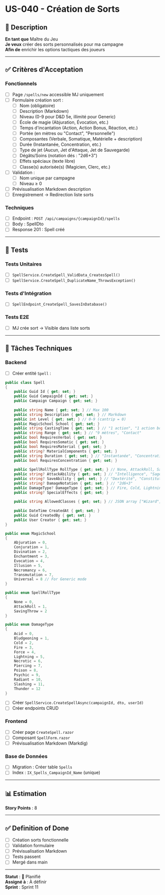 # US-040 - Création de Sorts

## 📝 Description

**En tant que** Maître du Jeu  
**Je veux** créer des sorts personnalisés pour ma campagne  
**Afin de** enrichir les options tactiques des joueurs

---

## ✅ Critères d'Acceptation

### Fonctionnels
- [ ] Page `/spells/new` accessible MJ uniquement
- [ ] Formulaire création sort :
  - [ ] Nom (obligatoire)
  - [ ] Description (Markdown)
  - [ ] Niveau (0-9 pour D&D 5e, illimité pour Generic)
  - [ ] École de magie (Abjuration, Évocation, etc.)
  - [ ] Temps d'incantation (Action, Action Bonus, Réaction, etc.)
  - [ ] Portée (en mètres ou "Contact", "Personnelle")
  - [ ] Composantes (Verbale, Somatique, Matérielle + description)
  - [ ] Durée (Instantanée, Concentration, etc.)
  - [ ] Type de jet (Aucun, Jet d'Attaque, Jet de Sauvegarde)
  - [ ] Dégâts/Soins (notation dés : "2d6+3")
  - [ ] Effets spéciaux (texte libre)
  - [ ] Classe(s) autorisée(s) (Magicien, Clerc, etc.)
- [ ] Validation :
  - [ ] Nom unique par campagne
  - [ ] Niveau ≥ 0
- [ ] Prévisualisation Markdown description
- [ ] Enregistrement → Redirection liste sorts

### Techniques
- [ ] Endpoint : `POST /api/campaigns/{campaignId}/spells`
- [ ] Body : SpellDto
- [ ] Response 201 : Spell créé

---

## 🧪 Tests

### Tests Unitaires
- [ ] `SpellService.CreateSpell_ValidData_CreatesSpell()`
- [ ] `SpellService.CreateSpell_DuplicateName_ThrowsException()`

### Tests d'Intégration
- [ ] `SpellEndpoint_CreateSpell_SavesInDatabase()`

### Tests E2E
- [ ] MJ crée sort → Visible dans liste sorts

---

## 🔧 Tâches Techniques

### Backend
- [ ] Créer entité `Spell` :
```csharp
public class Spell
{
    public Guid Id { get; set; }
    public Guid CampaignId { get; set; }
    public Campaign Campaign { get; set; }
    
    public string Name { get; set; } // Max 100
    public string Description { get; set; } // Markdown
    public int Level { get; set; } // 0-9 (cantrip = 0)
    public MagicSchool School { get; set; }
    public string CastingTime { get; set; } // "1 action", "1 action bonus"
    public string Range { get; set; } // "9 mètres", "Contact"
    public bool RequiresVerbal { get; set; }
    public bool RequiresSomatic { get; set; }
    public bool RequiresMaterial { get; set; }
    public string? MaterialComponents { get; set; }
    public string Duration { get; set; } // "Instantanée", "Concentration, 1 minute"
    public bool RequiresConcentration { get; set; }
    
    public SpellRollType RollType { get; set; } // None, AttackRoll, SavingThrow
    public string? AttackAbility { get; set; } // "Intelligence", "Sagesse"
    public string? SaveAbility { get; set; } // "Dextérité", "Constitution"
    public string? DamageNotation { get; set; } // "2d6+3"
    public DamageType? DamageType { get; set; } // Fire, Cold, Lightning, etc.
    public string? SpecialEffects { get; set; }
    
    public string AllowedClasses { get; set; } // JSON array ["Wizard", "Sorcerer"]
    
    public DateTime CreatedAt { get; set; }
    public Guid CreatedBy { get; set; }
    public User Creator { get; set; }
}

public enum MagicSchool
{
    Abjuration = 0,
    Conjuration = 1,
    Divination = 2,
    Enchantment = 3,
    Evocation = 4,
    Illusion = 5,
    Necromancy = 6,
    Transmutation = 7,
    Universal = 8 // For Generic mode
}

public enum SpellRollType
{
    None = 0,
    AttackRoll = 1,
    SavingThrow = 2
}

public enum DamageType
{
    Acid = 0,
    Bludgeoning = 1,
    Cold = 2,
    Fire = 3,
    Force = 4,
    Lightning = 5,
    Necrotic = 6,
    Piercing = 7,
    Poison = 8,
    Psychic = 9,
    Radiant = 10,
    Slashing = 11,
    Thunder = 12
}
```
- [ ] Créer `SpellService.CreateSpellAsync(campaignId, dto, userId)`
- [ ] Créer endpoints CRUD

### Frontend
- [ ] Créer page `CreateSpell.razor`
- [ ] Composant `SpellForm.razor`
- [ ] Prévisualisation Markdown (Markdig)

### Base de Données
- [ ] Migration : Créer table `Spells`
- [ ] Index : `IX_Spells_CampaignId_Name` (unique)

---

## 📊 Estimation

**Story Points** : 8

---

## ✅ Definition of Done

- [ ] Création sorts fonctionnelle
- [ ] Validation formulaire
- [ ] Prévisualisation Markdown
- [ ] Tests passent
- [ ] Mergé dans main

---

**Statut** : 📝 Planifié  
**Assigné à** : À définir  
**Sprint** : Sprint 11

